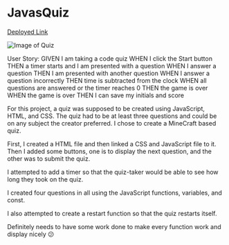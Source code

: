 # JavasQuiz

[Deployed Link](https://renbryant.github.io/JavasQuiz/)

![Image of Quiz](image.jpg)

User Story:
GIVEN I am taking a code quiz
WHEN I click the Start button
THEN a timer starts and I am presented with a question
WHEN I answer a question
THEN I am presented with another question
WHEN I answer a question incorrectly
THEN time is subtracted from the clock
WHEN all questions are answered or the timer reaches 0
THEN the game is over
WHEN the game is over
THEN I can save my initials and score

For this project, a quiz was supposed to be created using JavaScript, HTML, and CSS. The quiz had to be at least three questions and could be on any subject the creator preferred. I chose to create a MineCraft based quiz.

First, I created a HTML file and then linked a CSS and JavaScript file to it. Then I added some buttons, one is to display the next question, and the other was to submit the quiz.

I attempted to add a timer so that the quiz-taker would be able to see how long they took on the quiz.

I created four questions in all using the JavaScript functions, variables, and const.

I also attempted to create a restart function so that the quiz restarts itself.

Definitely needs to have some work done to make every function work and display nicely 😕